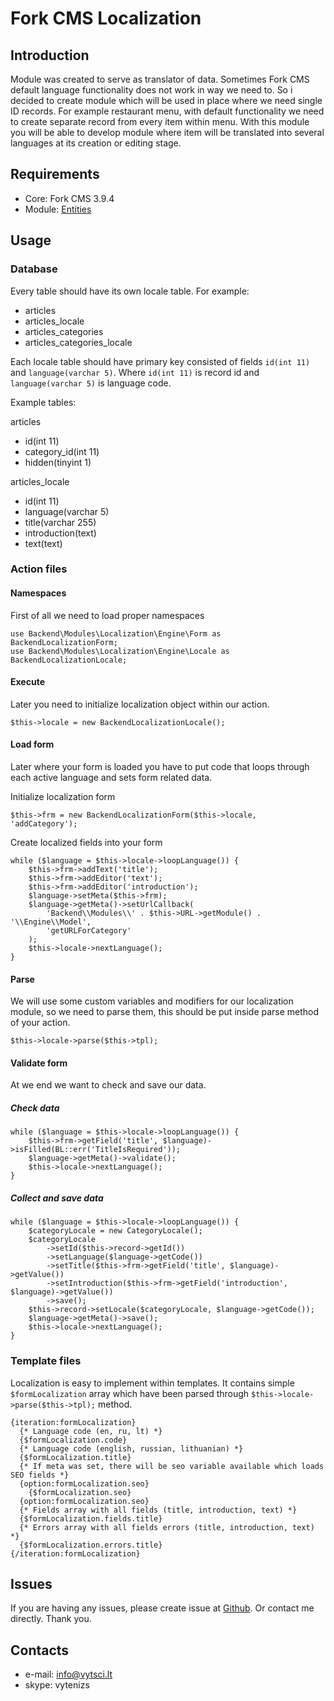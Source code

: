 # Fork CMS Localization
## Introduction
Module was created to serve as translator of data. Sometimes Fork CMS default language functionality does not work in way we need to.
So i decided to create module which will be used in place where we need single ID records.
For example restaurant menu, with default functionality we need to create separate record from every item within menu.
With this module you will be able to develop module where item will be translated into several languages at its creation or editing stage.

## Requirements
* Core: Fork CMS 3.9.4
* Module: [Entities](https://github.com/vytenizs/forkcms-module-entities)

## Usage
### Database
Every table should have its own locale table.
For example:
* articles
* articles_locale
* articles_categories
* articles_categories_locale

Each locale table should have primary key consisted of fields `id(int 11)` and `language(varchar 5)`.
Where `id(int 11)` is record id and `language(varchar 5)` is language code.

Example tables:

articles
* id(int 11)
* category_id(int 11)
* hidden(tinyint 1)

articles_locale
* id(int 11)
* language(varchar 5)
* title(varchar 255)
* introduction(text)
* text(text)

### Action files
#### Namespaces
First of all we need to load proper namespaces

```
use Backend\Modules\Localization\Engine\Form as BackendLocalizationForm;
use Backend\Modules\Localization\Engine\Locale as BackendLocalizationLocale;
```

#### Execute
Later you need to initialize localization object within our action.

```
$this->locale = new BackendLocalizationLocale();
```

#### Load form
Later where your form is loaded you have to put code that loops through each active language and sets form related data.

Initialize localization form

```
$this->frm = new BackendLocalizationForm($this->locale, 'addCategory');
```

Create localized fields into your form

```
while ($language = $this->locale->loopLanguage()) {
    $this->frm->addText('title');
    $this->frm->addEditor('text');
    $this->frm->addEditor('introduction');
    $language->setMeta($this->frm);
    $language->getMeta()->setUrlCallback(
        'Backend\\Modules\\' . $this->URL->getModule() . '\\Engine\\Model',
        'getURLForCategory'
    );
    $this->locale->nextLanguage();
}
```

#### Parse
We will use some custom variables and modifiers for our localization module, so we need to parse them,
this should be put inside parse method of your action.

```
$this->locale->parse($this->tpl);
```

#### Validate form
At we end we want to check and save our data.

##### Check data

```
while ($language = $this->locale->loopLanguage()) {
    $this->frm->getField('title', $language)->isFilled(BL::err('TitleIsRequired'));
    $language->getMeta()->validate();
    $this->locale->nextLanguage();
}
```

##### Collect and save data

```
while ($language = $this->locale->loopLanguage()) {
    $categoryLocale = new CategoryLocale();
    $categoryLocale
        ->setId($this->record->getId())
        ->setLanguage($language->getCode())
        ->setTitle($this->frm->getField('title', $language)->getValue())
        ->setIntroduction($this->frm->getField('introduction', $language)->getValue())
        ->save();
    $this->record->setLocale($categoryLocale, $language->getCode());
    $language->getMeta()->save();
    $this->locale->nextLanguage();
}
```

### Template files
Localization is easy to implement within templates. It contains simple `$formLocalization` array which have been parsed
through `$this->locale->parse($this->tpl);` method.

```
{iteration:formLocalization}
  {* Language code (en, ru, lt) *}
  {$formLocalization.code}
  {* Language code (english, russian, lithuanian) *}
  {$formLocalization.title}
  {* If meta was set, there will be seo variable available which loads SEO fields *}
  {option:formLocalization.seo}
    {$formLocalization.seo}
  {option:formLocalization.seo}
  {* Fields array with all fields (title, introduction, text) *}
  {$formLocalization.fields.title}
  {* Errors array with all fields errors (title, introduction, text) *}
  {$formLocalization.errors.title}
{/iteration:formLocalization}
```

## Issues
If you are having any issues, please create issue at [Github](https://github.com/vytenizs/forkcms-module-localization/issues).
Or contact me directly. Thank you.

## Contacts

* e-mail: info@vytsci.lt
* skype: vytenizs
